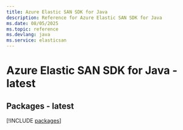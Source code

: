 ```yaml
---
title: Azure Elastic SAN SDK for Java
description: Reference for Azure Elastic SAN SDK for Java
ms.date: 08/05/2025
ms.topic: reference
ms.devlang: java
ms.service: elasticsan
---
```

# Azure Elastic SAN SDK for Java - latest
## Packages - latest
[!INCLUDE [packages](elastic-san-index.md)]